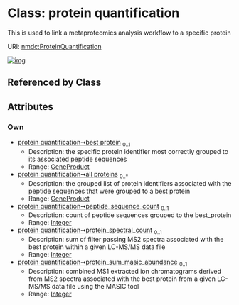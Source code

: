 
# Class: protein quantification


This is used to link a metaproteomics analysis workflow to a specific protein

URI: [nmdc:ProteinQuantification](https://microbiomedata/meta/ProteinQuantification)


[![img](https://yuml.me/diagram/nofunky;dir:TB/class/[GeneProduct]<all%20proteins%200..*-%20[ProteinQuantification&#124;peptide_sequence_count:integer%20%3F;protein_spectral_count:integer%20%3F;protein_sum_masic_abundance:integer%20%3F],[GeneProduct]<best%20protein%200..1-%20[ProteinQuantification],[GeneProduct])](https://yuml.me/diagram/nofunky;dir:TB/class/[GeneProduct]<all%20proteins%200..*-%20[ProteinQuantification&#124;peptide_sequence_count:integer%20%3F;protein_spectral_count:integer%20%3F;protein_sum_masic_abundance:integer%20%3F],[GeneProduct]<best%20protein%200..1-%20[ProteinQuantification],[GeneProduct])

## Referenced by Class


## Attributes


### Own

 * [protein quantification➞best protein](protein_quantification_best_protein.md)  <sub>0..1</sub>
     * Description: the specific protein identifier most correctly grouped to its associated peptide sequences
     * Range: [GeneProduct](GeneProduct.md)
 * [protein quantification➞all proteins](protein_quantification_all_proteins.md)  <sub>0..\*</sub>
     * Description: the grouped list of protein identifiers associated with the peptide sequences that were grouped to a best protein
     * Range: [GeneProduct](GeneProduct.md)
 * [protein quantification➞peptide_sequence_count](protein_quantification_peptide_sequence_count.md)  <sub>0..1</sub>
     * Description: count of peptide sequences grouped to the best_protein
     * Range: [Integer](types/Integer.md)
 * [protein quantification➞protein_spectral_count](protein_quantification_protein_spectral_count.md)  <sub>0..1</sub>
     * Description: sum of filter passing MS2 spectra associated with the best protein within a given LC-MS/MS data file
     * Range: [Integer](types/Integer.md)
 * [protein quantification➞protein_sum_masic_abundance](protein_quantification_protein_sum_masic_abundance.md)  <sub>0..1</sub>
     * Description: combined MS1 extracted ion chromatograms derived from MS2 spectra associated with the best protein from a given LC-MS/MS data file using the MASIC tool
     * Range: [Integer](types/Integer.md)
